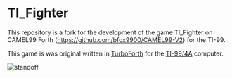 # TI_Fighter

This repository is a fork for the development of the game TI_Fighter on CAMEL99
Forth (https://github.com/bfox9900/CAMEL99-V2) for the TI-99.

This game is was original written in [TurboForth](http://turboforth.net) for the
[TI-99/4A](https://en.wikipedia.org/wiki/Texas_Instruments_TI-99/4A) computer.

![standoff](images/2019_04_06/standoff.jpg)
